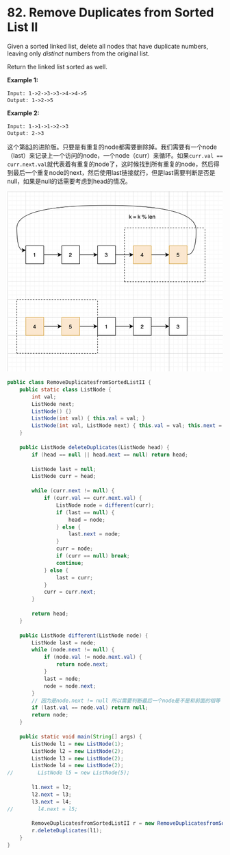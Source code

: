 
# 82. Remove Duplicates from Sorted List II

Given a sorted linked list, delete all nodes that have duplicate numbers, leaving only *distinct* numbers from the original list.

Return the linked list sorted as well.

**Example 1:**

```
Input: 1->2->3->3->4->4->5
Output: 1->2->5
```

**Example 2:**

```
Input: 1->1->1->2->3
Output: 2->3
```

这个第[83](https://leetcode.com/problems/remove-duplicates-from-sorted-list/)的进阶版。只要是有重复的node都需要删除掉。我们需要有一个node（last）来记录上一个访问的node，一个node（curr）来循环。如果`curr.val == curr.next.val`就代表着有重复的node了，这时候找到所有重复的node，然后得到最后一个重复node的next，然后使用last链接就行，但是last需要判断是否是null，如果是null的话需要考虑到head的情况。

![](./17.png)

```java
public class RemoveDuplicatesfromSortedListII {
    public static class ListNode {
        int val;
        ListNode next;
        ListNode() {}
        ListNode(int val) { this.val = val; }
        ListNode(int val, ListNode next) { this.val = val; this.next = next; }
    }

    public ListNode deleteDuplicates(ListNode head) {
        if (head == null || head.next == null) return head;

        ListNode last = null;
        ListNode curr = head;

        while (curr.next != null) {
            if (curr.val == curr.next.val) {
                ListNode node = different(curr);
                if (last == null) {
                    head = node;
                } else {
                    last.next = node;
                }
                curr = node;
                if (curr == null) break;
                continue;
            } else {
                last = curr;
            }
            curr = curr.next;
        }

        return head;
    }

    public ListNode different(ListNode node) {
        ListNode last = node;
        while (node.next != null) {
            if (node.val != node.next.val) {
                return node.next;
            }
            last = node;
            node = node.next;
        }
        // 因为是node.next != null 所以需要判断最后一个node是不是和前面的相等
        if (last.val == node.val) return null;
        return node;
    }

    public static void main(String[] args) {
        ListNode l1 = new ListNode(1);
        ListNode l2 = new ListNode(2);
        ListNode l3 = new ListNode(2);
        ListNode l4 = new ListNode(2);
//        ListNode l5 = new ListNode(5);

        l1.next = l2;
        l2.next = l3;
        l3.next = l4;
//        l4.next = l5;

        RemoveDuplicatesfromSortedListII r = new RemoveDuplicatesfromSortedListII();
        r.deleteDuplicates(l1);
    }
}
```
